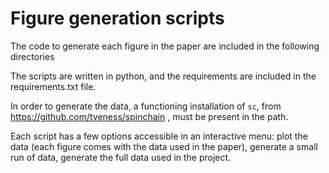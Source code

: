 # Figure generation scripts

The code to generate each figure in the paper are included in the following
directories

The scripts are written in python, and the requirements are included in the
requirements.txt file.

In order to generate the data, a functioning installation of `sc`, from
https://github.com/tveness/spinchain , must be present in the path.

Each script has a few options accessible in an interactive menu: plot the data
(each figure comes with the data used in the paper), generate a small run of
data, generate the full data used in the project.
